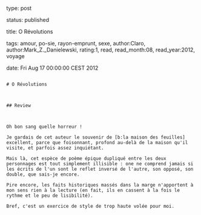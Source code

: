 type: post
status: published
title: O Révolutions
tags:  amour,  po-sie,  rayon-emprunt,  sexe, author:Claro, author:Mark_Z._Danielewski, rating:1, read, read_month:08, read_year:2012, voyage
date: Fri Aug 17 00:00:00 CEST 2012
~~~~~~
# O Révolutions

## Review

Oh bon sang quelle horreur !  
Je gardais de cet auteur le souvenir de [b:la maison des feuilles] excellent, parce que foisonnant, profond au-delà de la maison qu'il visite, et parfois assez inquiétant.  
Mais là, cet espèce de poème épique dupliqué entre les deux personnages est tout simplement illisible : one ne comprend jamais si les écrits de l'un sont le reflet inversé de l'autre, son opposé, son double, que sais-je encore.  
Pire encore, les faits historiques massés dans la marge n'apportent à mon sens rien à la lecture (en fait, ils en cassent à la fois le rythme et le peu de lisibilité).  
Bref, c'est un exercice de style de trop haute volée pour moi.